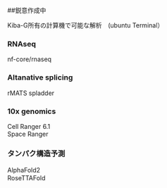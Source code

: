 ##鋭意作成中<br>

 Kiba-G所有の計算機で可能な解析　(ubuntu Terminal）


### RNAseq
nf-core/rnaseq

### Altanative splicing
rMATS
spladder

### 10x genomics
Cell Ranger 6.1<br>
Space Ranger 

### 



###
### タンパク構造予測
AlphaFold2　　<br>
RoseTTAFold

###


###


###


###

